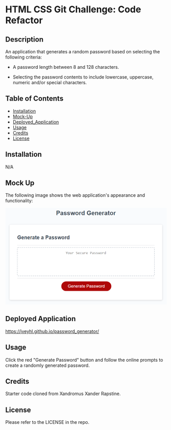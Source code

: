 # HTML CSS Git Challenge: Code Refactor

## Description

An application that generates a random password based on selecting the following criteria: 

- A password length between 8 and 128 characters.

- Selecting the password contents to include lowercase, uppercase, numeric and/or special characters.

## Table of Contents

- [Installation](#installation)
- [Mock-Up](#mock-up)
- [Deployed_Application](#deployed_application)
- [Usage](#usage)
- [Credits](#credits)
- [License](#license)

## Installation

N/A

## Mock Up

The following image shows the web application's appearance and functionality:

![Alt text](/assets/images/03-javascript-homework-demo.png "Mock-Up")

## Deployed Application

https://jveyhl.github.io/password_generator/

## Usage

Click the red "Generate Password" button and follow the online prompts to create a randomly generated password.

## Credits

Starter code cloned from Xandromus Xander Rapstine.

## License

Please refer to the LICENSE in the repo.